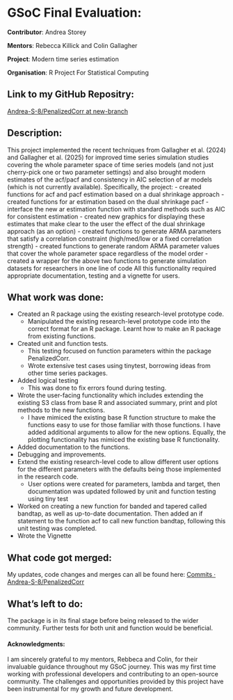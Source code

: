 # GSoC Final Evaluation:
**Contributor**: Andrea Storey

**Mentors**: Rebecca Killick and Colin Gallagher

**Project**: Modern time series estimation

**Organisation**: R Project For Statistical Computing

## Link to my GitHub Repositry:
[Andrea-S-8/PenalizedCorr at new-branch](https://github.com/Andrea-S-8/PenalizedCorr/tree/new-branch)

## Description:

This project implemented the recent techniques from Gallagher et al. (2024) and Gallagher et al. (2025) for improved time series simulation studies covering the whole parameter space of time series models (and not just cherry-pick one or two parameter settings) and also brought modern estimates of the acf/pacf and consistency in AIC selection of ar models (which is not currently available). Specifically, the project: - created functions for acf and pacf estimation based on a dual shrinkage approach - created functions for ar estimation based on the dual shrinkage pacf - interface the new ar estimation function with standard methods such as AIC for consistent estimation - created new graphics for displaying these estimates that make clear to the user the effect of the dual shrinkage approach (as an option) - created functions to generate ARMA parameters that satisfy a correlation constraint (high/med/low or a fixed correlation strength) - created functions to generate random ARMA parameter values that cover the whole parameter space regardless of the model order - created a wrapper for the above two functions to generate simulation datasets for researchers in one line of code All this functionality required appropriate documentation, testing and a vignette for users.

## What work was done: 
+ Created an R package using the existing research-level prototype code.
  + Manipulated the existing research-level prototype code into the correct format for an R package. Learnt how to make an R package from existing functions. 
+ Created unit and function tests.
  + This testing focused on function parameters within the package PenalizedCorr.
  + Wrote extensive test cases using tinytest, borrowing ideas from other time series packages.
+ Added logical testing
  + This was done to fix errors found during testing.
+ Wrote the user-facing functionality which includes extending the existing S3 class from base R and associated summary, print and plot methods to the new functions.
  +  I have mimiced the existing base R function structure to make the functions easy to use for those familiar with those functions.  I have added additional arguments to allow for the new options.  Equally, the plotting functionality has mimiced the existing base R functionality. 
+ Added documentation to the functions.
+ Debugging and improvements.
+ Extend the existing research-level code to allow different user options for the different parameters with the defaults being those implemented in the research code. 
  + User options were created for parameters, lambda and target, then documentation was updated followed by unit and function testing using tiny test
+ Worked on creating a new function for banded and tapered called bandtap, as well as up-to-date documentation. Then added an if statement to the function acf to call new function bandtap, following this unit testing was completed.
+ Wrote the Vignette

## What code got merged:
My updates, code changes and merges can all be found here: [Commits · Andrea-S-8/PenalizedCorr](https://github.com/Andrea-S-8/PenalizedCorr/commits/new-branch)

## What’s left to do:
The package is in its final stage before being released to the wider community. 
Further tests for both unit and function would be beneficial.

#### Acknowledgments:
I am sincerely grateful to my mentors, Rebbeca and Colin, for their invaluable guidance throughout my GSoC journey. This was my first time working with professional developers and contributing to an open-source community. The challenges and opportunities provided by this project have been instrumental for my growth and future development.
